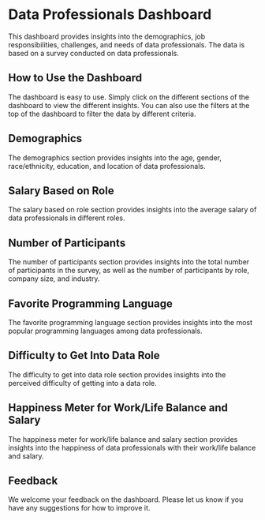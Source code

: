  # Data Professionals Dashboard
This dashboard provides insights into the demographics, job responsibilities, challenges, and needs of data professionals. The data is based on a survey conducted on data professionals.
## How to Use the Dashboard
The dashboard is easy to use. Simply click on the different sections of the dashboard to view the different insights. You can also use the filters at the top of the dashboard to filter the data by different criteria.
## Demographics
The demographics section provides insights into the age, gender, race/ethnicity, education, and location of data professionals.
## Salary Based on Role
The salary based on role section provides insights into the average salary of data professionals in different roles.
## Number of Participants
The number of participants section provides insights into the total number of participants in the survey, as well as the number of participants by role, company size, and industry.
## Favorite Programming Language
The favorite programming language section provides insights into the most popular programming languages among data professionals.
## Difficulty to Get Into Data Role
The difficulty to get into data role section provides insights into the perceived difficulty of getting into a data role.
## Happiness Meter for Work/Life Balance and Salary
The happiness meter for work/life balance and salary section provides insights into the happiness of data professionals with their work/life balance and salary.
## Feedback
We welcome your feedback on the dashboard. Please let us know if you have any suggestions for how to improve it.
